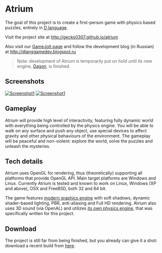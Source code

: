 Atrium
======
The goal of this project is to create a first-person game with physics based puzzles, entirely in [D language](http://dlang.org).

Visit the project site at http://gecko0307.github.io/atrium

Also visit our [GameJolt page](http://gamejolt.com/games/action/atrium/46185) and follow the development blog (in Russian) at http://dlanggamedev.blogspot.ru

> Note: development of Atrium is temporarily put on hold until its new engine, [Dagon](https://github.com/gecko0307/dagon), is finished.

Screenshots
-----------
[![Screenshot1](/screenshots/013_thumb.jpg)](/screenshots/013.jpg)
[![Screenshot1](/screenshots/015_thumb.jpg)](/screenshots/015.jpg)

Gameplay
--------
Atrium will provide high level of interactivity, featuring fully dynamic world with everything being controlled by the physics engine. You will be able to walk on any surface and push any object, use special devices to affect gravity and other physical behaviours of the environment. The gameplay will be peaceful and non-violent: explore the world, solve the puzzles and unleash the mysteries.

Tech details
------------
Atrium uses OpenGL for rendering, thus (theoretically) supporting all platforms that provide OpenGL API. Main target platforms are Windows and Linux. Currently Atrium is tested and known to work on Linux, Windows (XP and above), OSX and FreeBSD, both 32 and 64 bit.

The game features [modern graphics engine](https://github.com/gecko0307/dgl) with soft shadows, dynamic shader-based lighting, PBR, anti-aliasing and Full HD rendering. Atrium also uses 3D sound (via OpenAL) and utilizes [its own physics engine](https://github.com/gecko0307/dmech), that was specifically written for this project.

Download
--------
The project is still far from being finished, but you already can give it a shot: download a recent build from [here](https://www.dropbox.com/sh/mmh9qod4x2nsuyi/66ZW6KX7N6).

